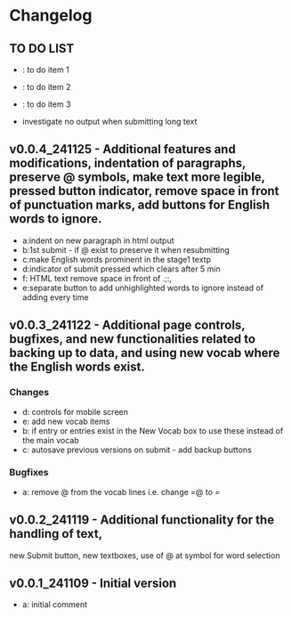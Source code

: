 # Changelog 

## TO DO LIST
- : to do item 1
- : to do item 2
- : to do item 3

- investigate no output when submitting long text

## v0.0.4_241125 - Additional features and modifications, indentation of paragraphs, preserve @ symbols, make text more legible, pressed button indicator, remove space in front of punctuation marks, add buttons for English words to ignore.
- a:indent on new paragraph in html output
- b:1st submit - if @ exist to preserve it when resubmitting
- c:make English words prominent in the stage1 textp
- d:indicator of submit pressed which clears after 5 min
- f: HTML text remove space in front of .;:,
- e:separate button to add unhighlighted words to ignore instead of adding every time

## v0.0.3_241122 - Additional page controls, bugfixes, and new functionalities related to backing up to data, and using new vocab where the English words exist.
### Changes
- d: controls for mobile screen
- e: add new vocab items
- b: if entry or entries exist in the New Vocab box to use these instead of the main vocab
- c: autosave previous versions on submit - add backup buttons
### Bugfixes
- a: remove @ from the vocab lines i.e. change =@ to =

## v0.0.2_241119 - Additional functionality for the handling of text,
new Submit button, new textboxes, use of @ at symbol for word selection

## v0.0.1_241109 - Initial version
- a: initial comment
